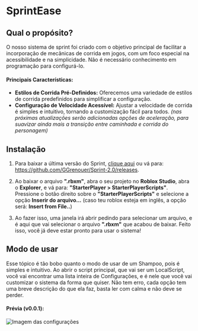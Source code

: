 # SprintEase
## Qual o propósito?
O nosso sistema de sprint foi criado com o objetivo principal de facilitar a incorporação de mecânicas de corrida em jogos, com um foco especial na acessibilidade e na simplicidade. Não é necessário conhecimento em programação para configurá-lo.

#### Principais Características:
+ **Estilos de Corrida Pré-Definidos:** Oferecemos uma variedade de estilos de corrida predefinidos para simplificar a configuração.
+ **Configuração de Velocidade Acessível:** Ajustar a velocidade de corrida é simples e intuitivo, tornando a customização fácil para todos.
_(nas próximas atualizações serão adicionadas opções de aceleração, para suavizar ainda mais a transição entre caminhada e corrida do personagem)_

## Instalação
1. Para baixar a última versão do Sprint, [clique aqui](https://github.com/GGrenouer/Sprint-2.0/releases) ou vá para:
https://github.com/GGrenouer/Sprint-2.0/releases.

2. Ao baixar o arquivo **".rbxm"**, abra o seu projeto no **Roblox Studio**, abra o **Explorer**, e vá para: **"StarterPlayer > StarterPlayerScripts"**. Pressione o botão direito sobre o **"StarterPlayerScripts"** e selecione a opção **Inserir do arquivo...** (caso teu roblox esteja em inglês, a opção será: **Insert from File..**)

3. Ao fazer isso, uma janela irá abrir pedindo para selecionar um arquivo, e é aqui que vai selecionar o arquivo **".rbxm"** que acabou de baixar. Feito isso, você já deve estar pronto para usar o sistema!

## Modo de usar
Esse tópico é tão bobo quanto o modo de usar de um Shampoo, pois é simples e intuitivo. Ao abrir o script principal, que vai ser um LocalScript, você vai encontrar uma lista inteira de Configurações, e é nele que você vai customizar o sistema da forma que quiser. Não tem erro, cada opção tem uma breve descrição do que ela faz, basta ler com calma e não deve se perder.

#### Prévia (v0.0.1):
![Imagem das configurações](https://i.imgur.com/jMEkTJx.png)
